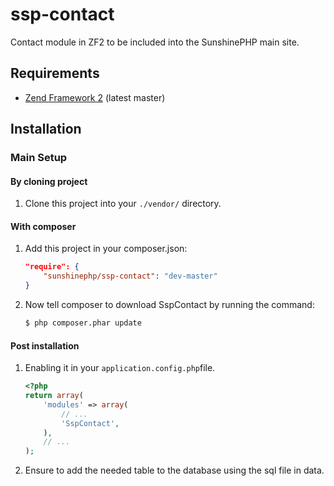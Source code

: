 ssp-contact
=============

Contact module in ZF2 to be included into the SunshinePHP main site.

Requirements
------------

* [Zend Framework 2](https://github.com/zendframework/zf2) (latest master)

Installation
------------

### Main Setup

#### By cloning project

1. Clone this project into your `./vendor/` directory.

#### With composer

1. Add this project in your composer.json:

    ```json
    "require": {
        "sunshinephp/ssp-contact": "dev-master"
    }
    ```

2. Now tell composer to download SspContact by running the command:

    ```bash
    $ php composer.phar update
    ```

#### Post installation

1. Enabling it in your `application.config.php`file.

    ```php
    <?php
    return array(
        'modules' => array(
            // ...
            'SspContact',
        ),
        // ...
    );
    ```

2. Ensure to add the needed table to the database using the sql file in data.